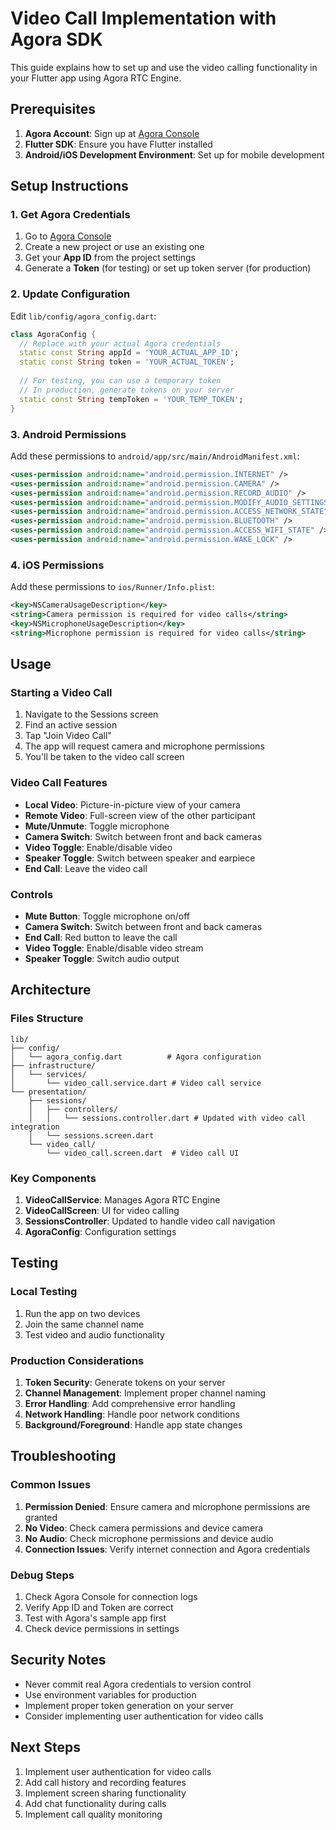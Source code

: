 # Video Call Implementation with Agora SDK

This guide explains how to set up and use the video calling functionality in your Flutter app using Agora RTC Engine.

## Prerequisites

1. **Agora Account**: Sign up at [Agora Console](https://console.agora.io/)
2. **Flutter SDK**: Ensure you have Flutter installed
3. **Android/iOS Development Environment**: Set up for mobile development

## Setup Instructions

### 1. Get Agora Credentials

1. Go to [Agora Console](https://console.agora.io/)
2. Create a new project or use an existing one
3. Get your **App ID** from the project settings
4. Generate a **Token** (for testing) or set up token server (for production)

### 2. Update Configuration

Edit `lib/config/agora_config.dart`:

```dart
class AgoraConfig {
  // Replace with your actual Agora credentials
  static const String appId = 'YOUR_ACTUAL_APP_ID';
  static const String token = 'YOUR_ACTUAL_TOKEN';
  
  // For testing, you can use a temporary token
  // In production, generate tokens on your server
  static const String tempToken = 'YOUR_TEMP_TOKEN';
}
```

### 3. Android Permissions

Add these permissions to `android/app/src/main/AndroidManifest.xml`:

```xml
<uses-permission android:name="android.permission.INTERNET" />
<uses-permission android:name="android.permission.CAMERA" />
<uses-permission android:name="android.permission.RECORD_AUDIO" />
<uses-permission android:name="android.permission.MODIFY_AUDIO_SETTINGS" />
<uses-permission android:name="android.permission.ACCESS_NETWORK_STATE" />
<uses-permission android:name="android.permission.BLUETOOTH" />
<uses-permission android:name="android.permission.ACCESS_WIFI_STATE" />
<uses-permission android:name="android.permission.WAKE_LOCK" />
```

### 4. iOS Permissions

Add these permissions to `ios/Runner/Info.plist`:

```xml
<key>NSCameraUsageDescription</key>
<string>Camera permission is required for video calls</string>
<key>NSMicrophoneUsageDescription</key>
<string>Microphone permission is required for video calls</string>
```

## Usage

### Starting a Video Call

1. Navigate to the Sessions screen
2. Find an active session
3. Tap "Join Video Call"
4. The app will request camera and microphone permissions
5. You'll be taken to the video call screen

### Video Call Features

- **Local Video**: Picture-in-picture view of your camera
- **Remote Video**: Full-screen view of the other participant
- **Mute/Unmute**: Toggle microphone
- **Camera Switch**: Switch between front and back cameras
- **Video Toggle**: Enable/disable video
- **Speaker Toggle**: Switch between speaker and earpiece
- **End Call**: Leave the video call

### Controls

- **Mute Button**: Toggle microphone on/off
- **Camera Switch**: Switch between front and back cameras
- **End Call**: Red button to leave the call
- **Video Toggle**: Enable/disable video stream
- **Speaker Toggle**: Switch audio output

## Architecture

### Files Structure

```
lib/
├── config/
│   └── agora_config.dart          # Agora configuration
├── infrastructure/
│   └── services/
│       └── video_call.service.dart # Video call service
└── presentation/
    ├── sessions/
    │   ├── controllers/
    │   │   └── sessions.controller.dart # Updated with video call integration
    │   └── sessions.screen.dart
    └── video_call/
        └── video_call.screen.dart  # Video call UI
```

### Key Components

1. **VideoCallService**: Manages Agora RTC Engine
2. **VideoCallScreen**: UI for video calling
3. **SessionsController**: Updated to handle video call navigation
4. **AgoraConfig**: Configuration settings

## Testing

### Local Testing

1. Run the app on two devices
2. Join the same channel name
3. Test video and audio functionality

### Production Considerations

1. **Token Security**: Generate tokens on your server
2. **Channel Management**: Implement proper channel naming
3. **Error Handling**: Add comprehensive error handling
4. **Network Handling**: Handle poor network conditions
5. **Background/Foreground**: Handle app state changes

## Troubleshooting

### Common Issues

1. **Permission Denied**: Ensure camera and microphone permissions are granted
2. **No Video**: Check camera permissions and device camera
3. **No Audio**: Check microphone permissions and device audio
4. **Connection Issues**: Verify internet connection and Agora credentials

### Debug Steps

1. Check Agora Console for connection logs
2. Verify App ID and Token are correct
3. Test with Agora's sample app first
4. Check device permissions in settings

## Security Notes

- Never commit real Agora credentials to version control
- Use environment variables for production
- Implement proper token generation on your server
- Consider implementing user authentication for video calls

## Next Steps

1. Implement user authentication for video calls
2. Add call history and recording features
3. Implement screen sharing functionality
4. Add chat functionality during calls
5. Implement call quality monitoring 